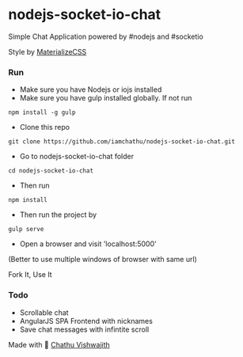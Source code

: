 # nodejs-socket-io-chat
Simple Chat Application powered by #nodejs and #socketio

Style by [MaterializeCSS](http://materializecss.com/)

### Run ###

* Make sure you have Nodejs or iojs installed
* Make sure you have gulp installed globally. If not run

```
npm install -g gulp
```

* Clone this repo

```
git clone https://github.com/iamchathu/nodejs-socket-io-chat.git
```

* Go to nodejs-socket-io-chat folder 

```
cd nodejs-socket-io-chat
```
 
* Then run

```
npm install
```

* Then run the project by

```
gulp serve
```

* Open a browser and visit 'localhost:5000'

(Better to use multiple windows of browser with same url)

Fork It, Use It


### Todo ###
* Scrollable chat 
* AngularJS SPA Frontend with nicknames
* Save chat messages with infintite scroll



Made with :sparkling_heart: [Chathu Vishwajith](http://chathu.me)
